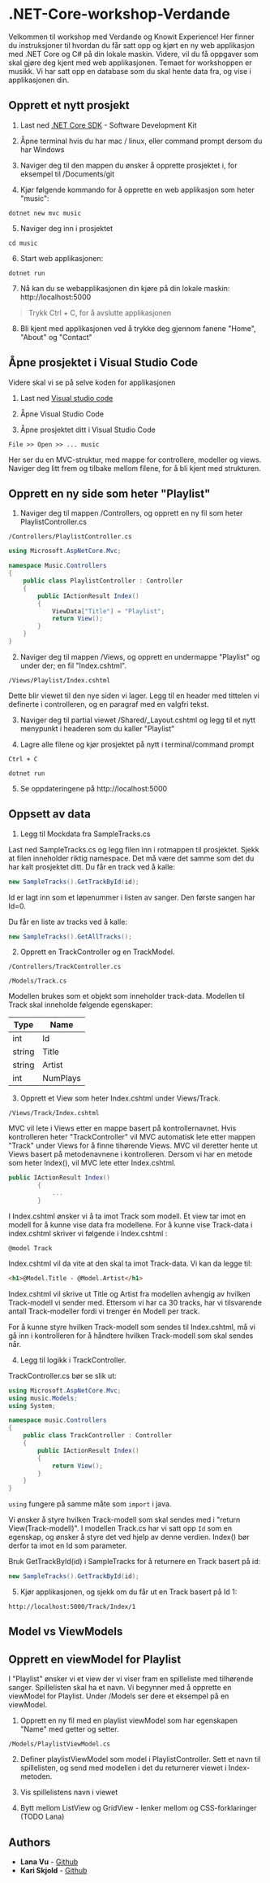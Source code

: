 ﻿# .NET-Core-workshop-Verdande

Velkommen til workshop med Verdande og Knowit Experience! Her finner du instruksjoner til hvordan du får satt opp og kjørt en ny web applikasjon med .NET Core og C# på din lokale maskin. Videre, vil du få oppgaver som skal gjøre deg kjent med web applikasjonen. Temaet for workshoppen er musikk. Vi har satt opp en database som du skal hente data fra, og vise i applikasjonen din.

## Opprett et nytt prosjekt

1. Last ned [.NET Core SDK](https://www.microsoft.com/net/download/macos) - Software Development Kit

2. Åpne terminal hvis du har mac / linux, eller command prompt dersom du har Windows

3. Naviger deg til den mappen du ønsker å opprette prosjektet i, for eksempel til /Documents/git

4. Kjør følgende kommando for å opprette en web applikasjon som heter "music":

```
dotnet new mvc music
```

5. Naviger deg inn i prosjektet

```
cd music
```

6. Start web applikasjonen:

```
dotnet run
```

7. Nå kan du se webapplikasjonen din kjøre på din lokale maskin:
http://localhost:5000

> Trykk Ctrl + C, for å avslutte applikasjonen

8. Bli kjent med applikasjonen ved å trykke deg gjennom fanene "Home", "About" og "Contact"


## Åpne prosjektet i Visual Studio Code

Videre skal vi se på selve koden for applikasjonen

1. Last ned [Visual studio code](https://code.visualstudio.com/)

1. Åpne Visual Studio Code

2. Åpne prosjektet ditt i Visual Studio Code

```
File >> Open >> ... music
```

<!---Snakk om MVC-modellen på white board--->

Her ser du en MVC-struktur, med mappe for controllere, modeller og views. Naviger deg litt frem og tilbake mellom filene, for å bli kjent med strukturen.

## Opprett en ny side som heter "Playlist"

1. Naviger deg til mappen /Controllers, og opprett en ny fil som heter PlaylistController.cs

```
/Controllers/PlaylistController.cs
```

```csharp
using Microsoft.AspNetCore.Mvc;

namespace Music.Controllers
{
    public class PlaylistController : Controller
    {
        public IActionResult Index()
        {
            ViewData["Title"] = "Playlist";
            return View();
        }
    }
}
```

2. Naviger deg til mappen /Views, og opprett en undermappe "Playlist" og under der; en fil "Index.cshtml".

```
/Views/Playlist/Index.cshtml
```

Dette blir viewet til den nye siden vi lager. Legg til en header med tittelen vi definerte i controlleren, og en paragraf med en valgfri tekst.

3. Naviger deg til partial viewet /Shared/_Layout.cshtml og legg til et nytt menypunkt i headeren som du kaller "Playlist"

<!--- asp-controller: music --->
<!--- asp-action: Index --->

4. Lagre alle filene og kjør prosjektet på nytt i terminal/command prompt

```
Ctrl + C
```

```
dotnet run
```

5. Se oppdateringene på http://localhost:5000


## Oppsett av data

1. Legg til Mockdata fra SampleTracks.cs

Last ned SampleTracks.cs og legg filen inn i rotmappen til prosjektet. Sjekk at filen inneholder riktig namespace. Det må være det samme som det du har kalt prosjektet ditt. 
Du får en track ved å kalle:
```csharp
new SampleTracks().GetTrackById(id);
```
Id er lagt inn som et løpenummer i listen av sanger. Den første sangen har Id=0.  

Du får en liste av tracks ved å kalle:

```csharp
new SampleTracks().GetAllTracks();
```

2. Opprett en TrackController og en TrackModel. 

```
/Controllers/TrackController.cs
```

```
/Models/Track.cs
```

Modellen brukes som et objekt som inneholder track-data. Modellen til Track skal inneholde følgende egenskaper:

|Type   | Name     |
|-------|----------|
|int    | Id       |
|string | Title    |
|string | Artist   |
|int    | NumPlays |

3. Opprett et View som heter Index.cshtml under Views/Track. 

```
/Views/Track/Index.cshtml
```
MVC vil lete i Views etter en mappe basert på kontrollernavnet. Hvis kontrolleren heter "TrackController" vil MVC automatisk lete etter mappen "Track" under Views for å finne tihørende Views. MVC vil deretter hente ut Views basert på metodenavnene i kontrolleren. Dersom vi har en metode som heter Index(), vil MVC lete etter Index.cshtml.

```csharp
public IActionResult Index()
        {
            ...
        }
```

I Index.cshtml ønsker vi å ta imot Track som modell. Et view tar imot en modell for å kunne vise data fra modellene. For å kunne vise Track-data i index.cshtml skriver vi følgende i Index.cshtml :

```
@model Track
```

Index.cshtml vil da vite at den skal ta imot Track-data. Vi kan da legge til:
```html
<h1>@Model.Title - @Model.Artist</h1>
```
Index.cshtml vil skrive ut Title og Artist fra modellen avhengig av hvilken Track-modell vi sender med. Ettersom vi har ca 30 tracks, har vi tilsvarende antall Track-modeller fordi vi trenger én Modell per track. 

For å kunne styre hvilken Track-modell som sendes til Index.cshtml, må vi gå inn i kontrolleren for å håndtere hvilken Track-modell som skal sendes når.

4. Legg til logikk i TrackController.

TrackController.cs bør se slik ut: 

```csharp
using Microsoft.AspNetCore.Mvc;
using music.Models;
using System;

namespace music.Controllers
{
    public class TrackController : Controller
    {
        public IActionResult Index()
        {
            return View();
        }
    }
}
```
`using` fungere på samme måte som `import` i java.

Vi ønsker å styre hvilken Track-modell som skal sendes med i "return View(Track-modell)". I modellen Track.cs har vi satt opp `Id` som en egenskap, og ønsker å styre det ved hjelp av denne verdien. Index() bør derfor ta imot en Id som parameter. 

Bruk GetTrackById(id) i SampleTracks for å returnere en Track basert på id: 

```csharp
new SampleTracks().GetTrackById(id);
```

5. Kjør applikasjonen, og sjekk om du får ut en Track basert på Id 1:

```
http://localhost:5000/Track/Index/1
```
 
## Model vs ViewModels





## Opprett en viewModel for Playlist

I "Playlist" ønsker vi et view der vi viser fram en spilleliste med tilhørende sanger. Spillelisten skal ha et navn. Vi begynner med å opprette en viewModel for Playlist. Under /Models ser dere et eksempel på en viewModel. 

1. Opprett en ny fil med en playlist viewModel som har egenskapen "Name" med getter og setter.

```
/Models/PlaylistViewModel.cs
```

2. Definer playlistViewModel som model i PlaylistController. Sett et navn til spillelisten, og send med modellen i det du returnerer viewet i Index-metoden.

3. Vis spillelistens navn i viewet



4. Bytt mellom ListView og GridView - lenker mellom og CSS-forklaringer (TODO Lana)

## Authors

* **Lana Vu** - [Github](https://github.com/lanavu)
* **Kari Skjold** - [Github](https://github.com/kariskjold)
